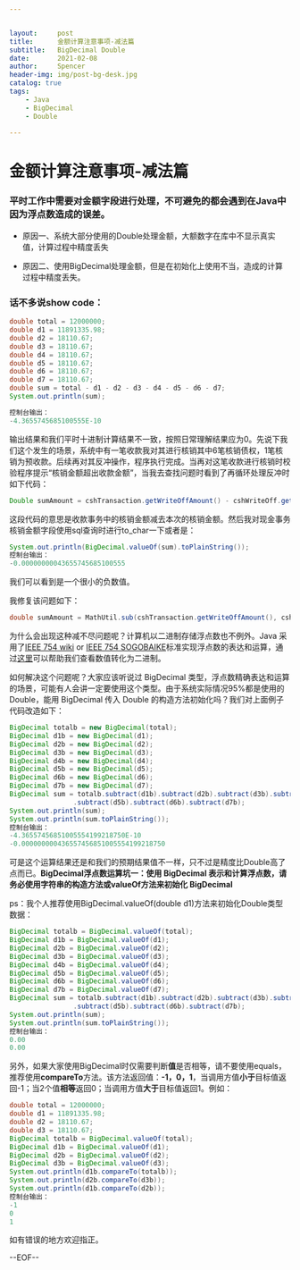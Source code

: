 ```yaml
---


layout:     post
title:      金额计算注意事项-减法篇
subtitle:   BigDecimal Double
date:       2021-02-08
author:     Spencer
header-img: img/post-bg-desk.jpg
catalog: true
tags:
    - Java
    - BigDecimal
	- Double

---
```


# 金额计算注意事项-减法篇

### 平时工作中需要对金额字段进行处理，不可避免的都会遇到在Java中因为浮点数造成的误差。

* 原因一、系统大部分使用的Double处理金额，大额数字在库中不显示真实值，计算过程中精度丢失

* 原因二、使用BigDecimal处理金额，但是在初始化上使用不当，造成的计算过程中精度丢失。

### 话不多说show code：

```java
double total = 12000000;
double d1 = 11891335.98;
double d2 = 18110.67;
double d3 = 18110.67;
double d4 = 18110.67;
double d5 = 18110.67;
double d6 = 18110.67;
double d7 = 18110.67;
double sum = total - d1 - d2 - d3 - d4 - d5 - d6 - d7;
System.out.println(sum);

控制台输出：
-4.3655745685100555E-10
```

输出结果和我们平时十进制计算结果不一致，按照日常理解结果应为0。先说下我们这个发生的场景，系统中有一笔收款我对其进行核销其中6笔核销债权，1笔核销为预收款。后续再对其反冲操作，程序执行完成。当再对这笔收款进行核销时校验程序提示“核销金额超出收款金额”，当我去查找问题时看到了再循环处理反冲时如下代码：

```java
Double sumAmount = cshTransaction.getWriteOffAmount() - cshWriteOff.getWriteOffDueAmount();
```

这段代码的意思是收款事务中的核销金额减去本次的核销金额。然后我对现金事务核销金额字段使用sql查询时进行to_char一下或者是：

```java
System.out.println(BigDecimal.valueOf(sum).toPlainString());
控制台输出：
-0.00000000043655745685100555
```

我们可以看到是一个很小的负数值。

我修复该问题如下：

```java
double sumAmount = MathUtil.sub(cshTransaction.getWriteOffAmount(), cshWriteOff.getWriteOffDueAmount(), 2);
```

为什么会出现这种减不尽问题呢？计算机以二进制存储浮点数也不例外。Java 采用了[IEEE 754 wiki](https://en.wikipedia.org/wiki/IEEE_754) or [IEEE 754 SOGOBAIKE](https://baike.sogou.com/v514046.htm?fromTitle=IEEE+754)标准实现浮点数的表达和运算，通过[这里](http://www.binaryconvert.com/)可以帮助我们查看数值转化为二进制。

如何解决这个问题呢？大家应该听说过 BigDecimal 类型，浮点数精确表达和运算的场景，可能有人会讲一定要使用这个类型。由于系统实际情况95%都是使用的Double，能用 BigDecimal 传入 Double 的构造方法初始化吗？我们对上面例子代码改造如下：

```java
BigDecimal totalb = new BigDecimal(total);
BigDecimal d1b = new BigDecimal(d1);
BigDecimal d2b = new BigDecimal(d2);
BigDecimal d3b = new BigDecimal(d3);
BigDecimal d4b = new BigDecimal(d4);
BigDecimal d5b = new BigDecimal(d5);
BigDecimal d6b = new BigDecimal(d6);
BigDecimal d7b = new BigDecimal(d7);
BigDecimal sum = totalb.subtract(d1b).subtract(d2b).subtract(d3b).subtract(d4b)
                .subtract(d5b).subtract(d6b).subtract(d7b);
System.out.println(sum);
System.out.println(sum.toPlainString());
控制台输出：
-4.36557456851005554199218750E-10
-0.000000000436557456851005554199218750
```

可是这个运算结果还是和我们的预期结果值不一样，只不过是精度比Double高了点而已。**BigDecimal浮点数运算坑一：使用 BigDecimal 表示和计算浮点数，请务必使用字符串的构造方法或valueOf方法来初始化 BigDecimal**

ps：我个人推荐使用BigDecimal.valueOf(double d1)方法来初始化Double类型数据：

```java
BigDecimal totalb = BigDecimal.valueOf(total);
BigDecimal d1b = BigDecimal.valueOf(d1);
BigDecimal d2b = BigDecimal.valueOf(d2);
BigDecimal d3b = BigDecimal.valueOf(d3);
BigDecimal d4b = BigDecimal.valueOf(d4);
BigDecimal d5b = BigDecimal.valueOf(d5);
BigDecimal d6b = BigDecimal.valueOf(d6);
BigDecimal d7b = BigDecimal.valueOf(d7);
BigDecimal sum = totalb.subtract(d1b).subtract(d2b).subtract(d3b).subtract(d4b)
                .subtract(d5b).subtract(d6b).subtract(d7b);
System.out.println(sum);
System.out.println(sum.toPlainString());
控制台输出：
0.00
0.00
```

另外，如果大家使用BigDecimal时仅需要判断**值**是否相等，请不要使用equals，推荐使用**compareTo**方法。该方法返回值：**-1，0，1**，当调用方值**小于**目标值返回-1；当2个值**相等**返回0；当调用方值**大于**目标值返回1。例如：

```java
double total = 12000000;
double d1 = 11891335.98;
double d2 = 18110.67;
double d3 = 18110.67;
BigDecimal totalb = BigDecimal.valueOf(total);
BigDecimal d1b = BigDecimal.valueOf(d1);
BigDecimal d2b = BigDecimal.valueOf(d2);
BigDecimal d3b = BigDecimal.valueOf(d3);
System.out.println(d1b.compareTo(totalb));
System.out.println(d2b.compareTo(d3b));
System.out.println(d1b.compareTo(d2b));
控制台输出：
-1
0
1
```

如有错误的地方欢迎指正。

--EOF--